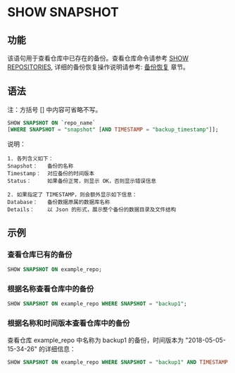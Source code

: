 # SHOW SNAPSHOT

## 功能

该语句用于查看仓库中已存在的备份。查看仓库命令请参考 [SHOW REPOSITORIES](../data-manipulation/SHOW%20REPOSITORIES.md), 详细的备份恢复操作说明请参考: [备份恢复](/administration/Backup_and_restore.md) 章节。

## 语法

注：方括号 [] 中内容可省略不写。

```sql
SHOW SNAPSHOT ON `repo_name`
[WHERE SNAPSHOT = "snapshot" [AND TIMESTAMP = "backup_timestamp"]];
```

说明：

```plain text
1. 各列含义如下：
Snapshot：   备份的名称
Timestamp：  对应备份的时间版本
Status：     如果备份正常，则显示 OK，否则显示错误信息

2. 如果指定了 TIMESTAMP，则会额外显示如下信息：
Database：   备份数据原属的数据库名称
Details：    以 Json 的形式，展示整个备份的数据目录及文件结构
```

## 示例

### 查看仓库已有的备份

```sql
SHOW SNAPSHOT ON example_repo;
```

### 根据名称查看仓库中的备份

```sql
SHOW SNAPSHOT ON example_repo WHERE SNAPSHOT = "backup1";
```

### 根据名称和时间版本查看仓库中的备份

查看仓库 example_repo 中名称为 backup1 的备份，时间版本为 "2018-05-05-15-34-26" 的详细信息：

```sql
SHOW SNAPSHOT ON example_repo WHERE SNAPSHOT = "backup1" AND TIMESTAMP = "2018-05-05-15-34-26";
```
